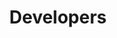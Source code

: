 ---
title: Developers
parent: Developers
nav_order: 4000
permalink: /docs/developers.html
layout: tiles
has_children: true
hide_content: true
tiles:
  - title: Concepts
    description: Concepts
    icon: pastafarianism
    link: /docs/developers/concepts/blockchain.html

  - title: API
    description: API
    icon: bezier-curve
    link: /docs/developers/api/blockchain-core.html

  - title: UI
    description: UI
    icon: window-maximize
    link: /docs/developers/ui/writing-dapps.html

  - title: HOWTOS
    description: HOWTOS
    icon: child
    link: /docs/developers/hello-world.html

  - title: Tooling
    description: Tooling
    icon: tools
    link: /docs/developers/tooling/setting-up.html

  - title: Releases
    description: Releases
    icon: bullhorn
    link: /docs/developers/releases/releases.html
---
